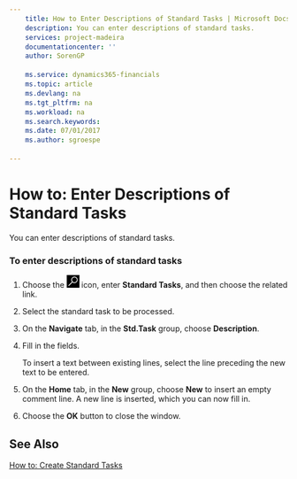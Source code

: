 ```yaml
---
    title: How to Enter Descriptions of Standard Tasks | Microsoft Docs
    description: You can enter descriptions of standard tasks.
    services: project-madeira
    documentationcenter: ''
    author: SorenGP

    ms.service: dynamics365-financials
    ms.topic: article
    ms.devlang: na
    ms.tgt_pltfrm: na
    ms.workload: na
    ms.search.keywords:
    ms.date: 07/01/2017
    ms.author: sgroespe

---
```

# How to: Enter Descriptions of Standard Tasks
You can enter descriptions of standard tasks.  
  
### To enter descriptions of standard tasks  
  
1.  Choose the ![Search for Page or Report](media/ui-search/search_small.png "Search for Page or Report icon") icon, enter **Standard Tasks**, and then choose the related link.  
  
2.  Select the standard task to be processed.  
  
3.  On the **Navigate** tab, in the **Std.Task** group, choose **Description**.  
  
4.  Fill in the fields.  
  
     To insert a text between existing lines, select the line preceding the new text to be entered.  
  
5.  On the **Home** tab, in the **New** group, choose  **New** to insert an empty comment line. A new line is inserted, which you can now fill in.  
  
6.  Choose the **OK** button to close the window.  
  
## See Also  
 [How to: Create Standard Tasks](../how-to-create-standard-tasks.md)